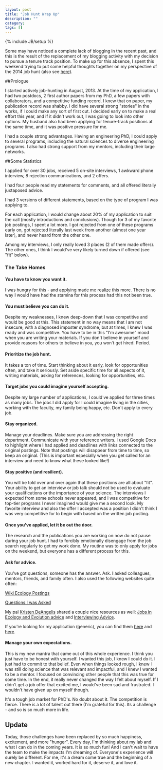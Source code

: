 ```yaml
---
layout: post
title: "Job Hunt Wrap Up"
description: ""
category: 
tags: []
---
```

{% include JB/setup %}

Some may have noticed a complete lack of blogging in the recent past, and this is the result of the replacement of my blogging activity with my decision to pursue a tenure track position.  To make up for this absence, I spent this weekend trying to put some helpful thoughts together on my perspective of the 2014 job hunt (also see [here](http://www.slate.com/articles/life/education/2014/09/how_do_professors_get_hired_the_academic_job_search_explained.html?wpsrc=fol_tw)).
 
##Prologue

I started actively job-hunting in August, 2013.  At the time of my application, I had two postdocs, 2 first author papers from my PhD, a few papers with collaborators, and a competitive funding record.  I knew that on paper, my publication record was shabby. I did have several strong "stories" in the works, if I could make any sort of first cut.  I decided early on to make a real effort this year, and if it didn't work out, I was going to look into other options.  My husband also had been applying for tenure-track positions at the same time, and it was positive pressure for me.

I had a couple strong advantages.  Having an engineering PhD, I could apply to several programs, including the natural sciences to diverse engineering programs. I also had strong support from my mentors, including their large networks. 

##Some Statistics

I applied for over 30 jobs, received 5 on-site interviews, 1 awkward phone interview, 8 rejection communications, and 2 offers.  

I had four people read my statements for comments, and all offered literally juxtaposed advice.  

I had 3 versions of different statements, based on the type of program I was applying to.

For each application, I would change about 20% of my application to suit the call (mostly introductions and conclusions).  Though for 3 of my favorite job postings, I spent a lot more.  I got rejected from one of these programs early on, got rejected literally last week from another (almost one year later), and never heard from the other one.

Among my interviews, I only really loved 3 places (2 of them made offers).  The other ones, I think I would've very likely turned down if offered (see "fit" below).

### The Take Homes

#### You have to know you want it. 

I was hungry for this - and applying made me realize this more. There is no way I would have had the stamina for this process had this not been true.  

#### You must believe you can do it.

Despite my weaknesses, I knew deep-down that I was competitive and would be good at this.  This statement in no way means that I am not insecure, with a diagnosed imposter syndrome, but at times, I knew I was ready and was competitive.  You have to be in this "I'm awesome" mood when you are writing your materials.  If you don't believe in yourself and provide reasons for others to believe in you, you won't get hired.  Period.

#### Prioritize the job hunt.

It takes a ton of time.  Start thinking about it early, look for opportunities often, and take it seriously.  Set aside specific time for all aspects of it, writing materials, asking for references, looking for opportunities, etc. 

#### Target jobs you could imagine yourself accepting.

Despite my large number of applications, I could've applied for three times as many jobs.  The jobs I did apply for I could imagine living in the cities, working with the faculty, my family being happy, etc.  Don't apply to every job.

#### Stay organized.

Manage your deadlines. Make sure you are addressing the right department. Communicate with your reference writers.  I used Google Docs to highlight where I had applied and deadlines with links connected to the original postings.  Note that postings will disappear from time to time, so keep an original.  (This is important especially when you get called for an interview and need to know what these looked like!)

#### Stay positive (and resilient).

You will be told over and over again that these positions are all about "fit".  Your ability to get an interview or job talk should not be used to evaluate your qualifications or the importance of your science.  The interviews I expected from some schools never appeared, and I was competitive for top-tier programs I never imagined would give me a second look.  My favorite interview and also the offer I accepted was a position I didn't think I was very competitive for to begin with based on the written job posting.

#### Once you've applied, let it be out the door.

The research and the publications you are working on now do not pause during your job hunt.  I had to forcibly emotionally disengage from the job search regularly to get my work done.  My routine was to only apply for jobs on the weekend, but everyone has a different process for this.

#### Ask for advice.

You've got questions, someone has the answer.  Ask.  I asked colleagues, mentors, friends, and family often.  I also used the following websites quite often:

[Wiki Ecology Postings](https://docs.google.com/spreadsheet/ccc?key=0AhobrhWc2bSydG1sY2hZTm14WDQ3cmRaQW53QmxGU1E#gid=120)

[Questions I was Asked](http://adina.github.io/pdfs/questions_howe.pdf)

My pal [Kristen DeAngelis](http://www.micro.umass.edu/deangelis/) shared a couple nice resources as well:  [Jobs in Ecology and Evolution advice](http://adina.github.io/pdfs/Anurags_Job_Advice.pdf) and [Interviewing Advice](http://adina.github.io/pdfs/Inuoyeetal_2006_BESA-1.pdf).

 If you're looking for my application (generic), you can find them [here](http://germslab.org/research/research.pdf) and [here](http://germslab.org/research/teaching.pdf). 

#### Manage your own expectations.

This is my new mantra that came out of this whole experience.  I think you just have to be honest with yourself.  I wanted this job, I knew I could do it.  I just had to commit to that belief.  Even when things looked rough, I knew I was still doing science that was relevant and impactful, and I knew I wanted to be a mentor.  I focused on convincing other people that this was true for some time.  In the end, it really never changed the way I felt about myself.  If I didn't get a job offer that excited me, I would've been sad and frustrated. I wouldn't have given up on myself though.  

It's a tough job market for PhD's.  No doubt about it.  The competition is fierce.  There is a lot of talent out there (I'm grateful for this).  Its a challenge - and so is so much more in life.  

## Update

Today, those challenges have been replaced by so much happiness, excitement, and more "hunger".  Every day, I'm thinking about my lab and what I can do in the coming years.  It is so much fun! And I can't wait to have the team to make the impacts I'm dreaming of.  Everyone's experience will surely be different.  For me, it's a dream come true and the beginning of a new chapter.  I wanted it, worked hard for it, deserve it, and love it.



